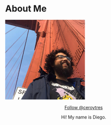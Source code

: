 # About Me

<img src="images/me.jpg" style="width:256px;height:256px;">

<p style="text-align: center;"><a href="https://twitter.com/ceroytres?ref_src=twsrc%5Etfw" class="twitter-follow-button" data-show-count="false">Follow @ceroytres</a><script async src="https://platform.twitter.com/widgets.js" charset="utf-8"></script></p>

<p style="text-align: center;">Hi! My name is Diego.</p>

